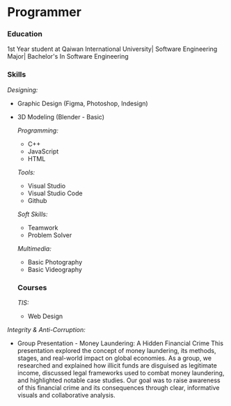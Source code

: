 # Programmer

### Education
1st Year student at Qaiwan International University| Software Engineering Major| Bachelor's In Software Engineering

### Skills
*Designing:*
- Graphic Design (Figma, Photoshop, Indesign)
- 3D Modeling (Blender - Basic)
  
  *Programming:*
  - C++
  - JavaScript
  - HTML

  *Tools:*
  - Visual Studio
  - Visual Studio Code
  - Github

  *Soft Skills:*
  - Teamwork
  - Problem Solver

  *Multimedia:*
  - Basic Photography
  - Basic Videography

  ### Courses

  *TIS:*
  - Web Design
 


















*Integrity & Anti-Corruption:*
- Group Presentation - Money Laundering: A Hidden Financial Crime
This presentation explored the concept of money laundering, its methods, stages, and real-world impact on global economies. As a group, we researched and explained how illicit funds are disguised as legitimate income, discussed legal frameworks used to combat money laundering, and highlighted notable case studies. Our goal was to raise awareness of this financial crime and its consequences through clear, informative visuals and collaborative analysis.


  
  
